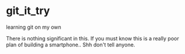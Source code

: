 # git_it_try
learning git on my own

There is nothing significant in this. If you must know this is a really poor plan of building a smartphone.. Shh don't tell anyone.
